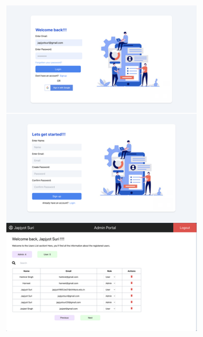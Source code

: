 ![anem](src/AdminPortal_LoginPage.png)
![anem](src/AdminPortal_SignupPage.png)
![anem](src/AdminPortal.png)
